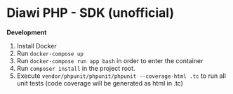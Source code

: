<h1>Diawi PHP - SDK (unofficial)</h1>

**Development**
1. Install Docker
2. Run `docker-compose up`
3. Run `docker-compose run app bash` in order to enter the container
4. Run `composer install` in the project root.
5. Execute `vendor/phpunit/phpunit/phpunit --coverage-html .tc` to run all unit tests (code coverage will be generated as html in .tc)